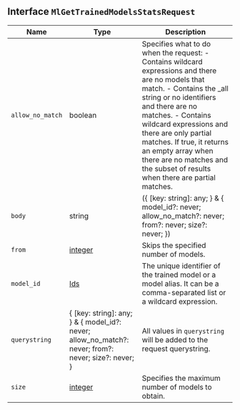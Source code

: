 ## Interface `MlGetTrainedModelsStatsRequest`

| Name | Type | Description |
| - | - | - |
| `allow_no_match` | boolean | Specifies what to do when the request: - Contains wildcard expressions and there are no models that match. - Contains the _all string or no identifiers and there are no matches. - Contains wildcard expressions and there are only partial matches. If true, it returns an empty array when there are no matches and the subset of results when there are partial matches. |
| `body` | string | ({ [key: string]: any; } & { model_id?: never; allow_no_match?: never; from?: never; size?: never; }) | All values in `body` will be added to the request body. |
| `from` | [integer](./integer.md) | Skips the specified number of models. |
| `model_id` | [Ids](./Ids.md) | The unique identifier of the trained model or a model alias. It can be a comma-separated list or a wildcard expression. |
| `querystring` | { [key: string]: any; } & { model_id?: never; allow_no_match?: never; from?: never; size?: never; } | All values in `querystring` will be added to the request querystring. |
| `size` | [integer](./integer.md) | Specifies the maximum number of models to obtain. |

